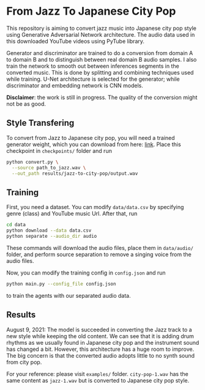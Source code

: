 # From Jazz To Japanese City Pop

This repository is aiming to convert jazz music into Japanese city pop style using Generative Adversarial Network architecture. The audio data used in this downloaded YouTube videos using PyTube library. 

Generator and discriminator are trained to do a conversion from domain A to domain B and to distinguish between real domain B audio samples. I also train the network to smooth out between inferences segments in the converted music. This is done by splitting and combining techniques used while training. U-Net architecture is selected for the generator; while discriminator and embedding network is CNN models.

**Disclaimer**: the work is still in progress. The quality of the conversion might not be as good.

## Style Transfering

To convert from Jazz to Japanese city pop, you will need a trained generator weight, which you can download from here: [link](https://drive.google.com/drive/folders/16nthg1wkeQV5b4hhtD6QVrSATjgRYrtt?usp=sharing). Place this checkpoint in `checkpoints/` folder and run
```bash
python convert.py \
  --source path_to_jazz.wav \
  --out_path results/jazz-to-city-pop/output.wav
```

## Training

First, you need a dataset. You can modify `data/data.csv` by specifying genre (class) and YouTube music Url. After that, run 
```bash
cd data
python download --data data.csv
python separate --audio_dir audio
```

These commands will download the audio files, place them in `data/audio/` folder, and perform source separation to remove a singing voice from the audio files.

Now, you can modify the training config in `config.json` and run 
```bash
python main.py --config_file config.json
```
to train the agents with our separated audio data.

## Results

August 9, 2021: The model is succeeded in converting the Jazz track to a new style while keeping the old content. We can see that it is adding drum rhythms as we usually found in Japanese city pop and the instrument sound has changed a bit. However, this architecture has a huge room to improve. The big concern is that the converted audio adopts little to no synth sound from city pop.

For your reference: please visit `examples/` folder. `city-pop-1.wav` has the same content as `jazz-1.wav` but is converted to Japanese city pop style.